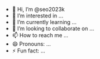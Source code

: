 - 👋 Hi, I’m @seo2023k
- 👀 I’m interested in ...
- 🌱 I’m currently learning ...
- 💞️ I’m looking to collaborate on ...
- 📫 How to reach me ...
- 😄 Pronouns: ...
- ⚡ Fun fact: ...

<!---
seo2023k/seo2023k is a ✨ special ✨ repository because its `README.md` (this file) appears on your GitHub profile.
You can click the Preview link to take a look at your changes.
--->
